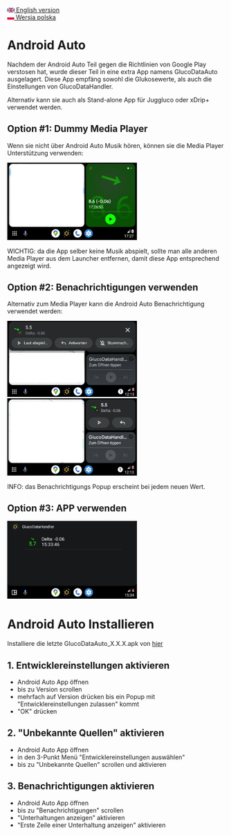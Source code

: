 [<img src='images/en.png' height=10> English version](GlucoDataAuto.md)  
[<img src='images/pl.png' height=10> Wersja polska](GlucoDataAuto_PL.md)

# Android Auto

Nachdem der Android Auto Teil gegen die Richtlinien von Google Play verstosen hat, wurde dieser Teil in eine extra App namens GlucoDataAuto ausgelagert.
Diese App empfäng sowohl die Glukosewerte, als auch die Einstellungen von GlucoDataHandler.

Alternativ kann sie auch als Stand-alone App für Juggluco oder xDrip+ verwendet werden.

## Option #1: Dummy Media Player
Wenn sie nicht über Android Auto Musik hören, können sie die Media Player Unterstützung verwenden:

<img src='images/AA_media.png' width=300>

WICHTIG: da die App selber keine Musik abspielt, sollte man alle anderen Media Player aus dem Launcher entfernen, damit diese App entsprechend angezeigt wird.

## Option #2: Benachrichtigungen verwenden

Alternativ zum Media Player kann die Android Auto Benachrichtigung verwendet werden:

<img src='images/AA_notification.png' width=300> <img src='images/AA_notification_view.png' width=300>

INFO: das Benachrichtigungs Popup erscheint bei jedem neuen Wert.

## Option #3: APP verwenden

<img src='images/AA_App.png' width=300>

# Android Auto Installieren

Installiere die letzte GlucoDataAuto_X.X.X.apk von [hier](https://github.com/pachi81/GlucoDataHandler/releases)

## 1. Entwicklereinstellungen aktivieren

* Android Auto App öffnen
* bis zu Version scrollen
* mehrfach auf Version drücken bis ein Popup mit "Entwicklereinstellungen zulassen" kommt
* "OK" drücken

## 2. "Unbekannte Quellen" aktivieren

* Android Auto App öffnen
* in den 3-Punkt Menü "Entwicklereinstellungen auswählen"
* bis zu "Unbekannte Quellen" scrollen und aktivieren

## 3. Benachrichtigungen aktivieren

* Android Auto App öffnen
* bis zu "Benachrichtigungen" scrollen
* "Unterhaltungen anzeigen" aktivieren
* "Erste Zeile einer Unterhaltung anzeigen" aktivieren
